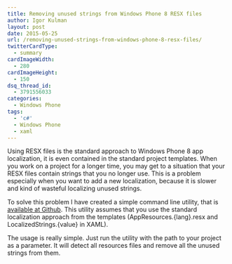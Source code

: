 ```yaml
---
title: Removing unused strings from Windows Phone 8 RESX files
author: Igor Kulman
layout: post
date: 2015-05-25
url: /removing-unused-strings-from-windows-phone-8-resx-files/
twitterCardType:
  - summary
cardImageWidth:
  - 280
cardImageHeight:
  - 150
dsq_thread_id:
  - 3791556033
categories:
  - Windows Phone
tags:
  - 'c#'
  - Windows Phone
  - xaml
---
```

Using RESX files is the standard approach to Windows Phone 8 app localization, it is even contained in the standard project templates. When you work on a project for a longer time, you may get to a situation that your RESX files contain strings that you no longer use. This is a problem especially when you want to add a new localization, because it is slower and kind of wasteful localizing unused strings.

To solve this problem I have created a simple command line utility, that is [available at Github][1]. This utility assumes that you use the standard localization approach from the templates (AppResources.{lang}.resx and LocalizedStrings.{value} in XAML).

The usage is really simple. Just run the utility with the path to your project as a parameter. It will detect all resources files and remove all the unused strings from them.

 [1]: https://github.com/igorkulman/RemoveUnusedResources